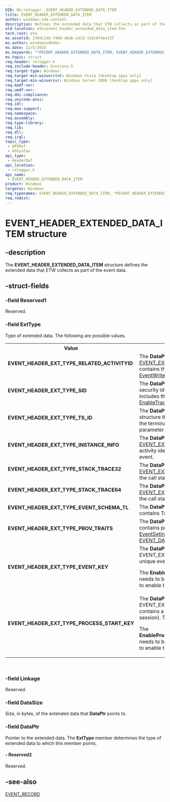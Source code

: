 ```yaml
---
UID: NS:relogger._EVENT_HEADER_EXTENDED_DATA_ITEM
title: EVENT_HEADER_EXTENDED_DATA_ITEM
author: windows-sdk-content
description: Defines the extended data that ETW collects as part of the event data.
old-location: etw\event_header_extended_data_item.htm
tech.root: etw
ms.assetid: 130dc14b-7488-48ab-a31d-310c0f4ee13f
ms.author: windowssdkdev
ms.date: 12/5/2018
ms.keywords: "*PEVENT_HEADER_EXTENDED_DATA_ITEM, EVENT_HEADER_EXTENDED_DATA_ITEM, EVENT_HEADER_EXTENDED_DATA_ITEM structure [ETW], EVENT_HEADER_EXT_TYPE_EVENT_KEY, EVENT_HEADER_EXT_TYPE_EVENT_SCHEMA_TL, EVENT_HEADER_EXT_TYPE_INSTANCE_INFO, EVENT_HEADER_EXT_TYPE_PROCESS_START_KEY, EVENT_HEADER_EXT_TYPE_PROV_TRAITS, EVENT_HEADER_EXT_TYPE_RELATED_ACTIVITYID, EVENT_HEADER_EXT_TYPE_SID, EVENT_HEADER_EXT_TYPE_STACK_TRACE32, EVENT_HEADER_EXT_TYPE_STACK_TRACE64, EVENT_HEADER_EXT_TYPE_TS_ID, PEVENT_HEADER_EXTENDED_DATA_ITEM, PEVENT_HEADER_EXTENDED_DATA_ITEM structure pointer [ETW], _EVENT_HEADER_EXTENDED_DATA_ITEM, base.event_header_extended_data_item, etw.event_header_extended_data_item, relogger/EVENT_HEADER_EXTENDED_DATA_ITEM, relogger/PEVENT_HEADER_EXTENDED_DATA_ITEM"
ms.topic: struct
req.header: relogger.h
req.include-header: Evntcons.h
req.target-type: Windows
req.target-min-winverclnt: Windows Vista [desktop apps only]
req.target-min-winversvr: Windows Server 2008 [desktop apps only]
req.kmdf-ver: 
req.umdf-ver: 
req.ddi-compliance: 
req.unicode-ansi: 
req.idl: 
req.max-support: 
req.namespace: 
req.assembly: 
req.type-library: 
req.lib: 
req.dll: 
req.irql: 
topic_type:
 - APIRef
 - kbSyntax
api_type:
 - HeaderDef
api_location:
 - relogger.h
api_name:
 - EVENT_HEADER_EXTENDED_DATA_ITEM
product: Windows
targetos: Windows
req.typenames: EVENT_HEADER_EXTENDED_DATA_ITEM, *PEVENT_HEADER_EXTENDED_DATA_ITEM
req.redist: 
---
```


# EVENT_HEADER_EXTENDED_DATA_ITEM structure


## -description


The <b>EVENT_HEADER_EXTENDED_DATA_ITEM</b> structure defines the extended data that ETW collects as part of the event data.


## -struct-fields




### -field Reserved1

Reserved.


### -field ExtType

Type of extended data. The following are possible values.

<table>
<tr>
<th>Value</th>
<th>Meaning</th>
</tr>
<tr>
<td width="40%"><a id="EVENT_HEADER_EXT_TYPE_RELATED_ACTIVITYID"></a><a id="event_header_ext_type_related_activityid"></a><dl>
<dt><b>EVENT_HEADER_EXT_TYPE_RELATED_ACTIVITYID</b></dt>
</dl>
</td>
<td width="60%">
The <b>DataPtr</b> member points to an <a href="https://msdn.microsoft.com/cabc11ca-e65e-4ffd-9832-7fb4f77417e4">EVENT_EXTENDED_ITEM_RELATED_ACTIVITYID</a> structure that contains the related activity identifier if you called <a href="https://msdn.microsoft.com/798cf3ba-e1cc-4eaf-a1d2-2313a64aab1a">EventWriteTransfer</a> to write the event.

</td>
</tr>
<tr>
<td width="40%"><a id="EVENT_HEADER_EXT_TYPE_SID"></a><a id="event_header_ext_type_sid"></a><dl>
<dt><b>EVENT_HEADER_EXT_TYPE_SID</b></dt>
</dl>
</td>
<td width="60%">
The <b>DataPtr</b> member points to a <a href="https://msdn.microsoft.com/328fba4e-e590-4174-9274-52dad58cb91f">SID</a> structure that contains the security identifier (SID) of the user that logged the event. ETW includes the SID if you set the <i>EnableProperty</i> parameter of <a href="https://msdn.microsoft.com/1c675bf7-f292-49b1-8b60-720499a497fd">EnableTraceEx</a> to EVENT_ENABLE_PROPERTY_SID.

</td>
</tr>
<tr>
<td width="40%"><a id="EVENT_HEADER_EXT_TYPE_TS_ID"></a><a id="event_header_ext_type_ts_id"></a><dl>
<dt><b>EVENT_HEADER_EXT_TYPE_TS_ID</b></dt>
</dl>
</td>
<td width="60%">
The <b>DataPtr</b> member points to an <a href="https://msdn.microsoft.com/fcf1252d-9730-45a2-b601-60f76decd0dd">EVENT_EXTENDED_ITEM_TS_ID</a> structure that contains the terminal session identifier. ETW includes the terminal session identifier if you set the <i>EnableProperty</i> parameter of <a href="https://msdn.microsoft.com/1c675bf7-f292-49b1-8b60-720499a497fd">EnableTraceEx</a> to EVENT_ENABLE_PROPERTY_TS_ID.

</td>
</tr>
<tr>
<td width="40%"><a id="EVENT_HEADER_EXT_TYPE_INSTANCE_INFO"></a><a id="event_header_ext_type_instance_info"></a><dl>
<dt><b>EVENT_HEADER_EXT_TYPE_INSTANCE_INFO</b></dt>
</dl>
</td>
<td width="60%">
The <b>DataPtr</b> member points to an <a href="https://msdn.microsoft.com/3def638b-cab2-4b5d-b409-7285caa77ae1">EVENT_EXTENDED_ITEM_INSTANCE</a> structure that contains the activity identifier if you called <a href="https://msdn.microsoft.com/e8361bdc-21dd-47a0-bdbf-56f4d6195689">TraceEventInstance</a> to write the event.

</td>
</tr>
<tr>
<td width="40%"><a id="EVENT_HEADER_EXT_TYPE_STACK_TRACE32"></a><a id="event_header_ext_type_stack_trace32"></a><dl>
<dt><b>EVENT_HEADER_EXT_TYPE_STACK_TRACE32</b></dt>
</dl>
</td>
<td width="60%">
The <b>DataPtr</b> member points to an <a href="https://msdn.microsoft.com/6898951a-5719-47aa-a219-97f82095686f">EVENT_EXTENDED_ITEM_STACK_TRACE32</a> structure that contains the call stack if the event is captured on a 32-bit computer.

</td>
</tr>
<tr>
<td width="40%"><a id="EVENT_HEADER_EXT_TYPE_STACK_TRACE64"></a><a id="event_header_ext_type_stack_trace64"></a><dl>
<dt><b>EVENT_HEADER_EXT_TYPE_STACK_TRACE64</b></dt>
</dl>
</td>
<td width="60%">
The <b>DataPtr</b> member points to an <a href="https://msdn.microsoft.com/3c9e0dcb-1eb9-4c9f-a4c8-5a93566be303">EVENT_EXTENDED_ITEM_STACK_TRACE64</a> structure that contains the call stack if the event is captured on a 64-bit computer.

</td>
</tr>
<tr>
<td width="40%"><a id="EVENT_HEADER_EXT_TYPE_EVENT_SCHEMA_TL"></a><a id="event_header_ext_type_event_schema_tl"></a><dl>
<dt><b>EVENT_HEADER_EXT_TYPE_EVENT_SCHEMA_TL</b></dt>
</dl>
</td>
<td width="60%">
The <b>DataPtr</b> member points to an extended header item that contains TraceLogging event metadata information.

</td>
</tr>
<tr>
<td width="40%"><a id="_EVENT_HEADER_EXT_TYPE_PROV_TRAITS"></a><a id="_event_header_ext_type_prov_traits"></a><dl>
<dt><b>	EVENT_HEADER_EXT_TYPE_PROV_TRAITS</b></dt>
</dl>
</td>
<td width="60%">
The <b>DataPtr</b> member points to an extended header item that  contains provider traits data, for example traits set through <a href="https://msdn.microsoft.com/e8b408ba-4bb5-4166-bf43-d18e4fe8de32">EventSetInformation(EventProviderSetTraits)</a> or specified through <a href="https://msdn.microsoft.com/452ce6f6-3857-4f88-b501-44dd6091b97e">EVENT_DATA_DESCRIPTOR_TYPE_PROVIDER_METADATA</a>.

</td>
</tr>
<tr>
<td width="40%"><a id="EVENT_HEADER_EXT_TYPE_EVENT_KEY"></a><a id="event_header_ext_type_event_key"></a><dl>
<dt><b>EVENT_HEADER_EXT_TYPE_EVENT_KEY</b></dt>
</dl>
</td>
<td width="60%">
The <b>DataPtr</b> member points to an EVENT_EXTENDED_ITEM_EVENT_KEY structure that contains a unique event identifier which is a 64-bit scalar. 

The <b>EnableProperty</b>EVENT_ENABLE_PROPERTY_EVENT_KEY needs to be passed in for the <a href="https://msdn.microsoft.com/d75f18e1-e5fa-4039-bb74-76dea334b0fd">EnableTrace</a> call for a given provider to enable this feature.

</td>
</tr>
<tr>
<td width="40%"><a id="EVENT_HEADER_EXT_TYPE_PROCESS_START_KEY"></a><a id="event_header_ext_type_process_start_key"></a><dl>
<dt><b>EVENT_HEADER_EXT_TYPE_PROCESS_START_KEY</b></dt>
</dl>
</td>
<td width="60%">
The <b>DataPtr</b> member points to an EVENT_EXTENDED_ITEM_PROCESS_START_KEY structure that contains a unique process identifier (unique across the boot session). This identifier is a 64-bit scalar. 

The <b>EnableProperty</b>EVENT_ENABLE_PROPERTY_PROCESS_START_KEY needs to be passed in for the <a href="https://msdn.microsoft.com/d75f18e1-e5fa-4039-bb74-76dea334b0fd">EnableTrace</a> call for a given provider to enable this feature. 

</td>
</tr>
</table>
 


### -field Linkage

Reserved.


### -field DataSize

Size, in bytes, of the extended data that <b>DataPtr</b> points to.


### -field DataPtr

Pointer to the extended data. The <b>ExtType</b> member determines the type of extended data to which this member points.


#### - Reserved2

Reserved.


## -see-also




<a href="https://msdn.microsoft.com/e352c1a7-39a2-43e3-a723-5fc6a3921ee8">EVENT_RECORD</a>
 

 

